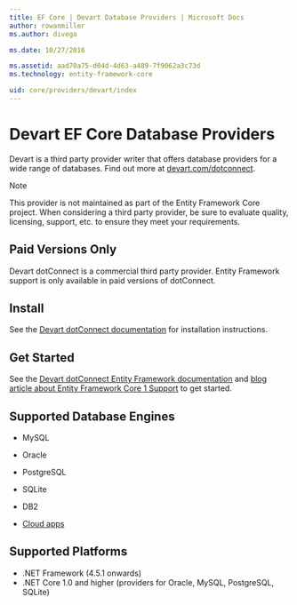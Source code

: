 ```yaml
---
title: EF Core | Devart Database Providers | Microsoft Docs
author: rowanmiller
ms.author: divega

ms.date: 10/27/2016

ms.assetid: aad70a75-d04d-4d63-a489-7f9062a3c73d
ms.technology: entity-framework-core

uid: core/providers/devart/index
---
```

# Devart EF Core Database Providers

Devart is a third party provider writer that offers database providers for a wide range of databases. Find out more at [devart.com/dotconnect](https://www.devart.com/dotconnect/).

> [!NOTE]
> This provider is not maintained as part of the Entity Framework Core project. When considering a third party provider, be sure to evaluate quality, licensing, support, etc. to ensure they meet your requirements.

## Paid Versions Only

Devart dotConnect is a commercial third party provider. Entity Framework support is only available in paid versions of dotConnect.

## Install

See the [Devart dotConnect documentation](https://www.devart.com/dotconnect/) for installation instructions.

## Get Started

See the [Devart dotConnect Entity Framework documentation](https://www.devart.com/dotconnect/entityframework.html) and [blog article about Entity Framework Core 1 Support](http://blog.devart.com/entity-framework-core-1-entity-framework-7-support.html) to get started.

## Supported Database Engines

* MySQL

* Oracle

* PostgreSQL

* SQLite

* DB2

* [Cloud apps](https://www.devart.com/dotconnect/#cloud)

## Supported Platforms

* .NET Framework (4.5.1 onwards)
* .NET Core 1.0 and higher (providers for Oracle, MySQL, PostgreSQL, SQLite)
